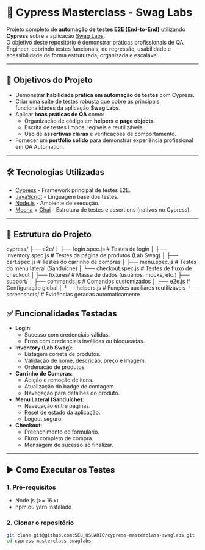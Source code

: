 # 🧪 Cypress Masterclass - Swag Labs

Projeto completo de **automação de testes E2E (End-to-End)** utilizando **Cypress** sobre a aplicação [Swag Labs](https://www.saucedemo.com/).  
O objetivo deste repositório é demonstrar práticas profissionais de QA Engineer, cobrindo testes funcionais, de regressão, usabilidade e acessibilidade de forma estruturada, organizada e escalável.

---

## 📌 Objetivos do Projeto

- Demonstrar **habilidade prática em automação de testes** com Cypress.  
- Criar uma suíte de testes robusta que cobre as principais funcionalidades da aplicação **Swag Labs**.  
- Aplicar **boas práticas de QA** como:
  - Organização de código em **helpers** e **page objects**.
  - Escrita de testes limpos, legíveis e reutilizáveis.
  - Uso de **assertivas claras** e verificações de comportamento.
- Fornecer um **portfólio sólido** para demonstrar experiência profissional em QA Automation.

---

## 🛠️ Tecnologias Utilizadas

- [Cypress](https://www.cypress.io/) - Framework principal de testes E2E.  
- [JavaScript](https://developer.mozilla.org/en-US/docs/Web/JavaScript) - Linguagem base dos testes.  
- [Node.js](https://nodejs.org/) - Ambiente de execução.  
- [Mocha](https://mochajs.org/) + [Chai](https://www.chaijs.com/) - Estrutura de testes e assertions (nativos no Cypress).  

---

## 📂 Estrutura do Projeto

cypress/
├── e2e/
│ ├── login.spec.js # Testes de login
│ ├── inventory.spec.js # Testes da página de produtos (Lab Swag)
│ ├── cart.spec.js # Testes do carrinho de compras
│ ├── menu.spec.js # Testes do menu lateral (Sanduíche)
│ └── checkout.spec.js # Testes de fluxo de checkout
│
├── fixtures/ # Massa de dados (usuários, mocks, etc.)
├── support/
│ ├── commands.js # Comandos customizados
│ ├── e2e.js # Configuração global
│ └── helpers.js # Funções auxiliares reutilizáveis
└── screenshots/ # Evidências geradas automaticamente

## ✅ Funcionalidades Testadas

- **Login**:
  - Sucesso com credenciais válidas.
  - Erros com credenciais inválidas ou bloqueadas.
- **Inventory (Lab Swag)**:
  - Listagem correta de produtos.
  - Validação de nome, descrição, preço e imagem.
  - Ordenação de produtos.
- **Carrinho de Compras**:
  - Adição e remoção de itens.
  - Atualização do badge de contagem.
  - Navegação para detalhes do produto.
- **Menu Lateral (Sanduíche)**:
  - Navegação entre páginas.
  - Reset de estado da aplicação.
  - Logout seguro.
- **Checkout**:
  - Preenchimento de formulário.
  - Fluxo completo de compra.
  - Mensagem de sucesso ao finalizar.

---

## ▶️ Como Executar os Testes

### 1. Pré-requisitos
- Node.js (>= 16.x)  
- npm ou yarn instalado

### 2. Clonar o repositório
```bash
git clone git@github.com:SEU_USUARIO/cypress-masterclass-swaglabs.git
cd cypress-masterclass-swaglabs
